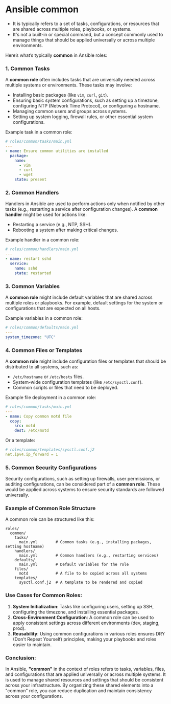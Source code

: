 # Ansible common 
- It is typically refers to a set of tasks, configurations, or resources that are shared across multiple roles, playbooks, or systems. 
- It's not a built-in or special command, but a concept commonly used to manage things that should be applied universally or across multiple environments.

Here’s what’s typically **common** in Ansible roles:

### 1. **Common Tasks**
   A **common role** often includes tasks that are universally needed across multiple systems or environments. These tasks may involve:
   - Installing basic packages (like `vim`, `curl`, `git`).
   - Ensuring basic system configurations, such as setting up a timezone, configuring NTP (Network Time Protocol), or configuring a hostname.
   - Managing common users and groups across systems.
   - Setting up system logging, firewall rules, or other essential system configurations.

   Example task in a common role:
   ```yaml
   # roles/common/tasks/main.yml
   ---
   - name: Ensure common utilities are installed
     package:
       name:
         - vim
         - curl
         - wget
       state: present
   ```

### 2. **Common Handlers**
   Handlers in Ansible are used to perform actions only when notified by other tasks (e.g., restarting a service after configuration changes). A **common handler** might be used for actions like:
   - Restarting a service (e.g., NTP, SSH).
   - Rebooting a system after making critical changes.

   Example handler in a common role:
   ```yaml
   # roles/common/handlers/main.yml
   ---
   - name: restart sshd
     service:
       name: sshd
       state: restarted
   ```

### 3. **Common Variables**
   A **common role** might include default variables that are shared across multiple roles or playbooks. For example, default settings for the system or configurations that are expected on all hosts.
   
   Example variables in a common role:
   ```yaml
   # roles/common/defaults/main.yml
   ---
   system_timezone: "UTC"
   ```

### 4. **Common Files or Templates**
   A **common role** might include configuration files or templates that should be distributed to all systems, such as:
   - `/etc/hostname` or `/etc/hosts` files.
   - System-wide configuration templates (like `/etc/sysctl.conf`).
   - Common scripts or files that need to be deployed.

   Example file deployment in a common role:
   ```yaml
   # roles/common/tasks/main.yml
   ---
   - name: Copy common motd file
     copy:
       src: motd
       dest: /etc/motd
   ```

   Or a template:
   ```yaml
   # roles/common/templates/sysctl.conf.j2
   net.ipv4.ip_forward = 1
   ```

### 5. **Common Security Configurations**
   Security configurations, such as setting up firewalls, user permissions, or auditing configurations, can be considered part of a **common role**. These would be applied across systems to ensure security standards are followed universally.

### Example of Common Role Structure
A common role can be structured like this:
```plaintext
roles/
  common/
    tasks/
      main.yml        # Common tasks (e.g., installing packages, setting hostname)
    handlers/
      main.yml        # Common handlers (e.g., restarting services)
    defaults/
      main.yml        # Default variables for the role
    files/
      motd            # A file to be copied across all systems
    templates/
      sysctl.conf.j2  # A template to be rendered and copied
```

### Use Cases for Common Roles:
1. **System Initialization**: Tasks like configuring users, setting up SSH, configuring the timezone, and installing essential packages.
2. **Cross-Environment Configuration**: A common role can be used to apply consistent settings across different environments (dev, staging, prod).
3. **Reusability**: Using common configurations in various roles ensures DRY (Don't Repeat Yourself) principles, making your playbooks and roles easier to maintain.

### Conclusion:
In Ansible, **"common"** in the context of roles refers to tasks, variables, files, and configurations that are applied universally or across multiple systems. It is used to manage shared resources and settings that should be consistent across your infrastructure. By organizing these shared elements into a "common" role, you can reduce duplication and maintain consistency across your configurations.
